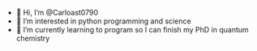 - 👋 Hi, I’m @Carloast0790
- 👀 I’m interested in python programming and science
- 🌱 I’m currently learning to program so I can finish my PhD in quantum chemistry

<!---
Carloast0790/Carloast0790 is a ✨ special ✨ repository because its `README.md` (this file) appears on your GitHub profile.
You can click the Preview link to take a look at your changes.
--->
